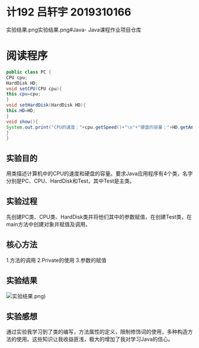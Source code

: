 # 计192 吕轩宇 2019310166
实验结果.png实验结果.png#Java-
Java课程作业项目仓库

# 阅读程序
```java
public class PC {
CPU cpu;
HardDisk HD;
void setCPU(CPU cpu){
this.cpu=cpu;
}
void setHardDisk(HardDisk HD){
this.HD=HD;
}
void show(){
System.out.print("CPU的速度："+cpu.getSpeed()+"\n"+"硬盘的容量："+HD.getAmount());
}
}
```
## 实验目的
用类描述计算机中的CPU的速度和硬盘的容量。要求Java应用程序有4个类，名字分别是PC、CPU、HardDisk和Test，其中Test是主类。<br>
## 实验过程
先创建PC类、CPU类、HardDisk类并将他们其中的参数赋值，在创建Test类，在main方法中创建对象并赋值及调用。
## 核心方法
1.方法的调用
2.Private的使用
3.参数的赋值
## 实验结果
![实验结果.png)](https://github.com/lvxuanyu/Java-/blob/main/实验结果.png)

## 实验感想
通过实验我学习到了类的编写，方法属性的定义，限制修饰词的使用，多种构造方法的使用。这些知识让我收益匪浅，极大的增加了我对学习Java的信心。

